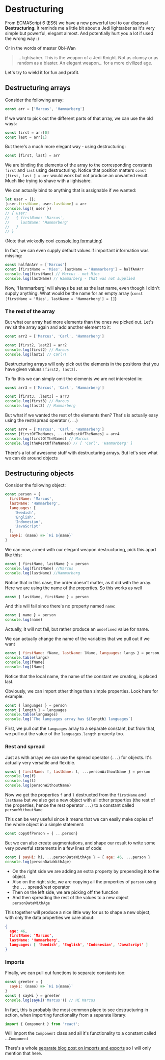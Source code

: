 # Destructuring

From ECMAScript 6 (ES6) we have a new powerful tool to our disposal **Destructuring**. It reminds me a little bit about a Jedi lightsaber as it's very simple but powerful, elegant almost. And potentially hurt you a lot if used the wrong way :)

Or in the words of master Obi-Wan

> ... lightsaber. This is the weapon of a Jedi Knight. Not as clumsy or as random as a blaster. An elegant weapon... for a more civilized age.

Let's try to wield it for fun and profit.

## Destructuring arrays

Consider the following array:

```javascript
const arr = ['Marcus', 'Hammarberg']
```

If we want to pick out the different parts of that array, we can use the old ways:

```javascript
const first = arr[0]
const last = arr[1]
```

But there's a much more elegant way - using destructuring:

```javascript
const [first, last] = arr
```

We are binding the elements of the array to the corresponding constants `first` and `last` using destructuring. Notice that position matters `const [first, last ] = arr` would work but not produce an unwanted result. Much like trying to shave with a lightsabre.

We can actually bind to anything that is assignable if we wanted:

```javascript
let user = {};
[user.firstName, user.lastName] = arr
console.log({ user })
// { user:
//   { firstName: 'Marcus',
//     lastName: 'Hammarberg'
//   }
// }
```

(Note that wickedly cool [console log formatting](https://saltsthlm.github.io/protips/console.html))

In fact, we can even supply default values if important information was missing:

```javascript
const halfAnArr = ['Marcus']
const [firstName = 'Mies', lastName = 'Hammarberg'] = halfAnArr
console.log(firstName) // Marcus - not Mies
console.log(lastName) // Hammarberg - that was not supplied
```

Now, 'Hammarberg' will always be set as the last name, even though I didn't supply anything. What would be the name for an empty array (`const [firstName = 'Mies', lastName = 'Hammarberg'] = []`)

### The rest of the array

But what our array had more elements than the ones we picked out. Let's revisit the array again and add another element to it:

```javascript
const arr2 = ['Marcus', 'Carl', 'Hammarberg']

const [first2, last2] = arr2
console.log(first2) // Marcus
console.log(last2) // Carl?!
```

Destructuring arrays will only pick out the elements in the positions that you have given values `[first2, last2]`.

To fix this we can simply omit the elements we are not interested in:

```javascript
const arr3 = ['Marcus', 'Carl', 'Hammarberg']

const [first3, ,last3] = arr3
console.log(first3) // Marcus
console.log(last3) // Hammarberg
```

But what if we wanted the rest of the elements then? That's is actually easy using the rest/spread operator (`...`)

```javascript
const arr4 = ['Marcus', 'Carl', 'Hammarberg']
const [firstOfTheNames, ...theRestOfTheNames] = arr4
console.log(firstOfTheNames) // Marcus
console.log(theRestOfTheNames) // [ 'Carl', 'Hammarberg' ]
```

There's a lot of awesome stuff with destructuring arrays. But let's see what we can do around objects

## Destructuring objects

Consider the following object:

```javascript
const person = {
  firstName: 'Marcus',
  lastName: 'Hammarberg',
  languages: [
    'Swedish',
    'English',
    'Indonesian',
    'JavaScript'
  ],
  sayHi: (name) => `Hi ${name}`
}
```

We can now, armed with our elegant weapon destructuring, pick this apart like this:

```javascript
const { firstName, lastName } = person
console.log(firstName) //Marcus
console.log(lastName) //Hammarberg
```

Notice that in this case, the order doesn't matter, as it did with the array. Here we are using the name of the properties. So this works as well

```javascript
const { lastName, firstName } = person
```

And this will fail since there's no property named `name`:

```javascript
const { name } = person
console.log(name)
```

Actually, it will not fail, but rather produce an `undefined` value for name.

We can actually change the name of the variables that we pull out if we want

```javascript
const { firstName: fName, lastName: lName, languages: langs } = person;
console.table(langs)
console.log(fName)
console.log(lName)
```

Notice that the local name, the name of the constant we creating, is placed last.

Obviously, we can import other things than simple properties. Look here for example:

```javascript
const { languages } = person
const { length } = languages
console.table(languages)
console.log(`The languages array has ${length} languages`)
```

First, we pull out the `languages` array to a separate constant, but from that, we pull out the value of the `languages.length` property too.

### Rest and spread

Just as with arrays we can use the spread operator (`...`) for objects. It's actually very versatile and flexible.

```javascript
const { firstName: f, lastName: l, ...personWithoutName } = person
console.log(f)
console.log(l)
console.log(personWithoutName)
```

Now we get the properties `f` and `l` destructed from the `firstName` and `lastName` but we also get a new object with all other properties (the rest of the properties, hence the rest operator `...`) to a constant called `personWithoutName`

This can be very useful since it means that we can easily make copies of the whole object in a simple statement:

```javascript
const copyOfPerson = { ...person}
```

But we can also create augmentations, and shape our result to write some very powerful statements in a few lines of code:

```javascript
const { sayHi: hi, ...personDataWithAge } = { age: 46, ...person }
console.log(personDataWithAge)
```

* On the right side we are adding an extra property by prepending it to the object.
* Also on the right side, we are copying all the properties of `person` using the `...` spread/rest operator
* Then on the left side, we are picking off the function
* And then spreading the rest of the values to a new object `personDataWithAge`

This together will produce a nice little way for us to shape a new object, with only the data properties we care about:

```json
{
  age: 46,
  firstName: 'Marcus',
  lastName: 'Hammarberg',
  languages: [ 'Swedish', 'English', 'Indonesian', 'JavaScript' ]
}
```

### Imports

Finally, we can pull out functions to separate constants too:

```javascript
const greeter = {
  sayHi: (name) => `Hi ${name}`
}
const { sayHi } = greeter
console.log(sayHi('Marcus')) // Hi Marcus
```

In fact, this is probably the most common place to see destructuring in action, when importing functionality from a separate library:

```javascript
import { Component } from 'react';
```

Will import the `Component` class and all it's functionality to a constant called ...`Component`

There's a whole [separate blog post on imports and exports](https://saltsthlm.github.io/protips/exports.html) so I will only mention that here.
